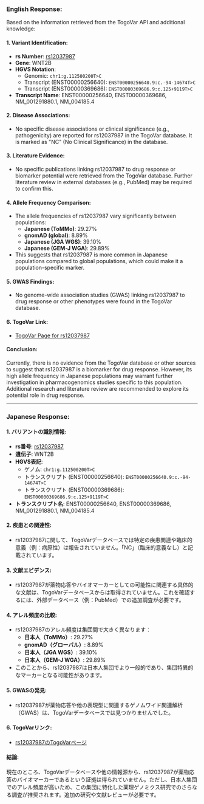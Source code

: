 ### English Response:

Based on the information retrieved from the TogoVar API and additional knowledge:

#### 1. **Variant Identification**:
   - **rs Number**: [rs12037987](https://identifiers.org/dbsnp/rs12037987)
   - **Gene**: WNT2B
   - **HGVS Notation**:
     - Genomic: `chr1:g.112500200T>C`
     - Transcript (ENST00000256640): `ENST00000256640.9:c.-94-14674T>C`
     - Transcript (ENST00000369686): `ENST00000369686.9:c.125+9119T>C`
   - **Transcript Name**: ENST00000256640, ENST00000369686, NM_001291880.1, NM_004185.4

#### 2. **Disease Associations**:
   - No specific disease associations or clinical significance (e.g., pathogenicity) are reported for rs12037987 in the TogoVar database. It is marked as "NC" (No Clinical Significance) in the database.

#### 3. **Literature Evidence**:
   - No specific publications linking rs12037987 to drug response or biomarker potential were retrieved from the TogoVar database. Further literature review in external databases (e.g., PubMed) may be required to confirm this.

#### 4. **Allele Frequency Comparison**:
   - The allele frequencies of rs12037987 vary significantly between populations:
     - **Japanese (ToMMo)**: 29.27%
     - **gnomAD (global)**: 8.89%
     - **Japanese (JGA WGS)**: 39.10%
     - **Japanese (GEM-J WGA)**: 29.89%
   - This suggests that rs12037987 is more common in Japanese populations compared to global populations, which could make it a population-specific marker.

#### 5. **GWAS Findings**:
   - No genome-wide association studies (GWAS) linking rs12037987 to drug response or other phenotypes were found in the TogoVar database.

#### 6. **TogoVar Link**:
   - [TogoVar Page for rs12037987](https://togovar.org/variant/tgv2831701)

#### Conclusion:
Currently, there is no evidence from the TogoVar database or other sources to suggest that rs12037987 is a biomarker for drug response. However, its high allele frequency in Japanese populations may warrant further investigation in pharmacogenomics studies specific to this population. Additional research and literature review are recommended to explore its potential role in drug response.

---

### Japanese Response:

#### 1. **バリアントの識別情報**:
   - **rs番号**: [rs12037987](https://identifiers.org/dbsnp/rs12037987)
   - **遺伝子**: WNT2B
   - **HGVS表記**:
     - ゲノム: `chr1:g.112500200T>C`
     - トランスクリプト (ENST00000256640): `ENST00000256640.9:c.-94-14674T>C`
     - トランスクリプト (ENST00000369686): `ENST00000369686.9:c.125+9119T>C`
   - **トランスクリプト名**: ENST00000256640, ENST00000369686, NM_001291880.1, NM_004185.4

#### 2. **疾患との関連性**:
   - rs12037987に関して、TogoVarデータベースでは特定の疾患関連や臨床的意義（例：病原性）は報告されていません。「NC」（臨床的意義なし）と記載されています。

#### 3. **文献エビデンス**:
   - rs12037987が薬物応答やバイオマーカーとしての可能性に関連する具体的な文献は、TogoVarデータベースからは取得されていません。これを確認するには、外部データベース（例：PubMed）での追加調査が必要です。

#### 4. **アレル頻度の比較**:
   - rs12037987のアレル頻度は集団間で大きく異なります：
     - **日本人（ToMMo）**: 29.27%
     - **gnomAD（グローバル）**: 8.89%
     - **日本人（JGA WGS）**: 39.10%
     - **日本人（GEM-J WGA）**: 29.89%
   - このことから、rs12037987は日本人集団でより一般的であり、集団特異的なマーカーとなる可能性があります。

#### 5. **GWASの発見**:
   - rs12037987が薬物応答や他の表現型に関連するゲノムワイド関連解析（GWAS）は、TogoVarデータベースでは見つかりませんでした。

#### 6. **TogoVarリンク**:
   - [rs12037987のTogoVarページ](https://togovar.org/variant/tgv2831701)

#### 結論:
現在のところ、TogoVarデータベースや他の情報源から、rs12037987が薬物応答のバイオマーカーであるという証拠は得られていません。ただし、日本人集団でのアレル頻度が高いため、この集団に特化した薬理ゲノミクス研究でのさらなる調査が推奨されます。追加の研究や文献レビューが必要です。

